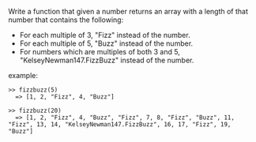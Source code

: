 Write a function that given a number returns an array with a length of that number that contains the following:

* For each multiple of 3, "Fizz" instead of the number.
* For each multiple of 5, "Buzz" instead of the number.
* For numbers which are multiples of both 3 and 5, "KelseyNewman147.FizzBuzz" instead of the number.

example:


```
>> fizzbuzz(5)
  => [1, 2, "Fizz", 4, "Buzz"]

>> fizzbuzz(20)
  => [1, 2, "Fizz", 4, "Buzz", "Fizz", 7, 8, "Fizz", "Buzz", 11, "Fizz", 13, 14, "KelseyNewman147.FizzBuzz", 16, 17, "Fizz", 19, "Buzz"]
```
